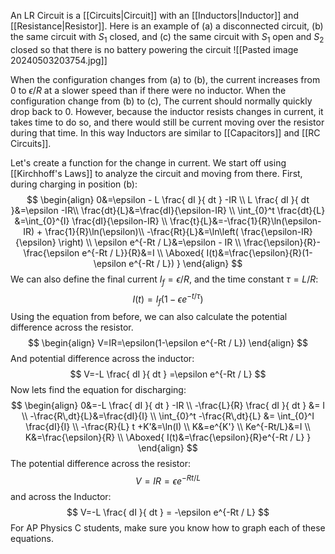 An LR Circuit is a [[Circuits|Circuit]] with an [[Inductors|Inductor]] and [[Resistance|Resistor]]. Here is an example of (a) a disconnected circuit, (b) the same circuit with $S_{1}$ closed, and (c) the same circuit with $S_{1}$ open and $S_{2}$ closed so that there is no battery powering the circuit
![[Pasted image 20240503203754.jpg]]

When the configuration changes from (a) to (b), the current increases from 0 to $\epsilon / R$ at a slower speed than if there were no inductor. When the configuration change from (b) to (c), The current should normally quickly drop back to 0. However, because the inductor resists changes in current, it takes time to do so, and there would still be current moving over the resistor during that time. In this way Inductors are similar to [[Capacitors]] and [[RC Circuits]].

Let's create a function for the change in current. We start off using [[Kirchhoff's Laws]] to analyze the circuit and moving from there. First, during charging in position (b):
$$
\begin{align}
0&=\epsilon - L \frac{ dI }{ dt } -IR \\
L \frac{ dI }{ dt }&=\epsilon -IR\\
\frac{dt}{L}&=\frac{dI}{\epsilon-IR} \\
\int_{0}^t \frac{dt}{L} &=\int_{0}^{I} \frac{dI}{\epsilon-IR} \\
\frac{t}{L}&=-\frac{1}{R}\ln(\epsilon-IR) + \frac{1}{R}\ln(\epsilon)\\
-\frac{Rt}{L}&=\ln\left( \frac{\epsilon-IR}{\epsilon} \right) \\
\epsilon e^{-Rt / L}&=\epsilon - IR \\
\frac{\epsilon}{R}-\frac{\epsilon e^{-Rt / L}}{R}&=I \\
\Aboxed{ I(t)&=\frac{\epsilon}{R}(1-\epsilon e^{-Rt / L}) }
\end{align}
$$
We can also define the final current $I_{f}=\epsilon / R$, and the time constant $\tau = L / R$:
$$
I(t) = I_{f}(1 - \epsilon e^{-t/\tau})
$$
Using the equation from before, we can also calculate the potential difference across the resistor.
$$
\begin{align}
V=IR=\epsilon(1-\epsilon e^{-Rt / L})
\end{align}
$$
And potential difference across the inductor:
$$
V=-L \frac{ dI }{ dt } =\epsilon e^{-Rt / L}
$$
Now lets find the equation for discharging:
$$
\begin{align}
0&=-L \frac{ dI }{ dt } -IR \\
-\frac{L}{R} \frac{ dI }{ dt }  &= I \\
-\frac{R\,dt}{L}&=\frac{dI}{I} \\
\int_{0}^t -\frac{R\,dt}{L} &= \int_{0}^I \frac{dI}{I} \\
-\frac{R}{L} t +K'&=\ln(I) \\
K&=e^{K'} \\
Ke^{-Rt/L}&=I \\
K&=\frac{\epsilon}{R} \\
\Aboxed{ I(t)&=\frac{\epsilon}{R}e^{-Rt / L} }
\end{align}
$$
The potential difference across the resistor:
$$
V=IR=\epsilon e^{-Rt / L}
$$
and across the Inductor:
$$
V=-L \frac{ dI }{ dt } = -\epsilon e^{-Rt / L}
$$
For AP Physics C students, make sure you know how to graph each of these equations.